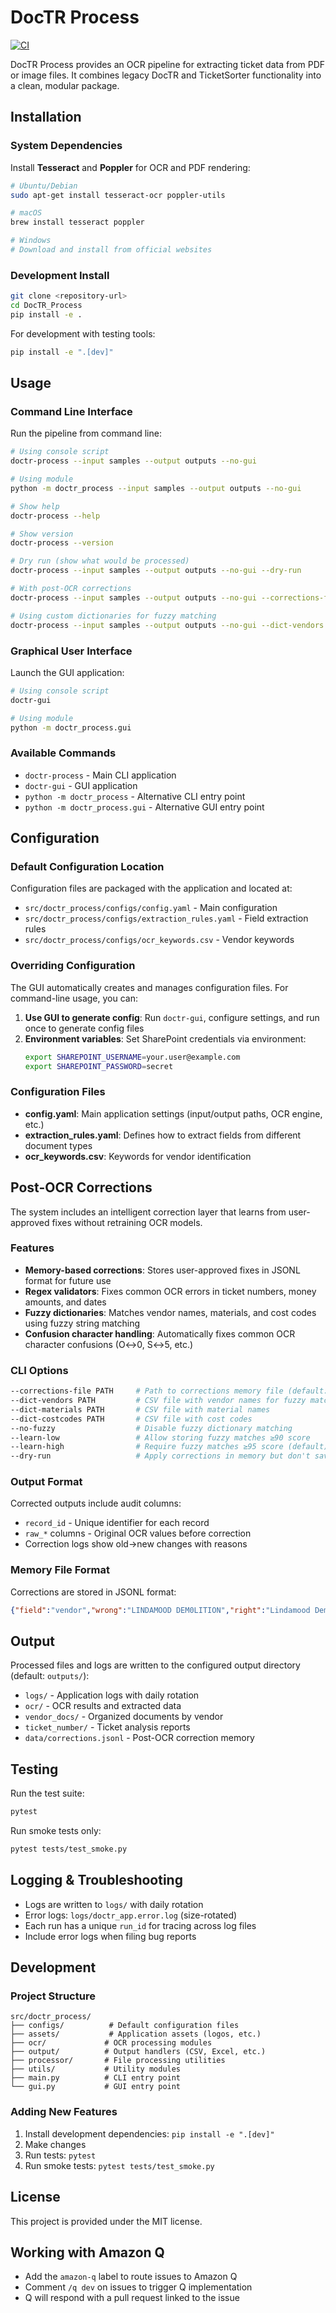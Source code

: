 # DocTR Process

[![CI](https://github.com/USERNAME/DocTR_Process/workflows/CI/badge.svg)](https://github.com/USERNAME/DocTR_Process/actions)

DocTR Process provides an OCR pipeline for extracting ticket data from PDF or image files. It combines legacy DocTR and TicketSorter functionality into a clean, modular package.

## Installation

### System Dependencies

Install **Tesseract** and **Poppler** for OCR and PDF rendering:

```bash
# Ubuntu/Debian
sudo apt-get install tesseract-ocr poppler-utils

# macOS
brew install tesseract poppler

# Windows
# Download and install from official websites
```

### Development Install

```bash
git clone <repository-url>
cd DocTR_Process
pip install -e .
```

For development with testing tools:

```bash
pip install -e ".[dev]"
```

## Usage

### Command Line Interface

Run the pipeline from command line:

```bash
# Using console script
doctr-process --input samples --output outputs --no-gui

# Using module
python -m doctr_process --input samples --output outputs --no-gui

# Show help
doctr-process --help

# Show version
doctr-process --version

# Dry run (show what would be processed)
doctr-process --input samples --output outputs --no-gui --dry-run

# With post-OCR corrections
doctr-process --input samples --output outputs --no-gui --corrections-file data/corrections.jsonl

# Using custom dictionaries for fuzzy matching
doctr-process --input samples --output outputs --no-gui --dict-vendors vendors.csv --dict-materials materials.csv
```

### Graphical User Interface

Launch the GUI application:

```bash
# Using console script
doctr-gui

# Using module
python -m doctr_process.gui
```

### Available Commands

- `doctr-process` - Main CLI application
- `doctr-gui` - GUI application
- `python -m doctr_process` - Alternative CLI entry point
- `python -m doctr_process.gui` - Alternative GUI entry point

## Configuration

### Default Configuration Location

Configuration files are packaged with the application and located at:
- `src/doctr_process/configs/config.yaml` - Main configuration
- `src/doctr_process/configs/extraction_rules.yaml` - Field extraction rules
- `src/doctr_process/configs/ocr_keywords.csv` - Vendor keywords

### Overriding Configuration

The GUI automatically creates and manages configuration files. For command-line usage, you can:

1. **Use GUI to generate config**: Run `doctr-gui`, configure settings, and run once to generate config files
2. **Environment variables**: Set SharePoint credentials via environment:
   ```bash
   export SHAREPOINT_USERNAME=your.user@example.com
   export SHAREPOINT_PASSWORD=secret
   ```

### Configuration Files

- **config.yaml**: Main application settings (input/output paths, OCR engine, etc.)
- **extraction_rules.yaml**: Defines how to extract fields from different document types
- **ocr_keywords.csv**: Keywords for vendor identification

## Post-OCR Corrections

The system includes an intelligent correction layer that learns from user-approved fixes without retraining OCR models.

### Features

- **Memory-based corrections**: Stores user-approved fixes in JSONL format for future use
- **Regex validators**: Fixes common OCR errors in ticket numbers, money amounts, and dates
- **Fuzzy dictionaries**: Matches vendor names, materials, and cost codes using fuzzy string matching
- **Confusion character handling**: Automatically fixes common OCR character confusions (O↔0, S↔5, etc.)

### CLI Options

```bash
--corrections-file PATH     # Path to corrections memory file (default: data/corrections.jsonl)
--dict-vendors PATH         # CSV file with vendor names for fuzzy matching
--dict-materials PATH       # CSV file with material names
--dict-costcodes PATH       # CSV file with cost codes
--no-fuzzy                  # Disable fuzzy dictionary matching
--learn-low                 # Allow storing fuzzy matches ≥90 score
--learn-high                # Require fuzzy matches ≥95 score (default)
--dry-run                   # Apply corrections in memory but don't save to corrections file
```

### Output Format

Corrected outputs include audit columns:
- `record_id` - Unique identifier for each record
- `raw_*` columns - Original OCR values before correction
- Correction logs show old→new changes with reasons

### Memory File Format

Corrections are stored in JSONL format:
```json
{"field":"vendor","wrong":"LINDAMOOD DEM0LITION","right":"Lindamood Demolition","context":{"score":95},"ts":1640995200}
```

## Output

Processed files and logs are written to the configured output directory (default: `outputs/`):

- `logs/` - Application logs with daily rotation
- `ocr/` - OCR results and extracted data
- `vendor_docs/` - Organized documents by vendor
- `ticket_number/` - Ticket analysis reports
- `data/corrections.jsonl` - Post-OCR correction memory

## Testing

Run the test suite:

```bash
pytest
```

Run smoke tests only:

```bash
pytest tests/test_smoke.py
```

## Logging & Troubleshooting

- Logs are written to `logs/` with daily rotation
- Error logs: `logs/doctr_app.error.log` (size-rotated)
- Each run has a unique `run_id` for tracing across log files
- Include error logs when filing bug reports

## Development

### Project Structure

```
src/doctr_process/
├── configs/          # Default configuration files
├── assets/           # Application assets (logos, etc.)
├── ocr/             # OCR processing modules
├── output/          # Output handlers (CSV, Excel, etc.)
├── processor/       # File processing utilities
├── utils/           # Utility modules
├── main.py          # CLI entry point
└── gui.py           # GUI entry point
```

### Adding New Features

1. Install development dependencies: `pip install -e ".[dev]"`
2. Make changes
3. Run tests: `pytest`
4. Run smoke tests: `pytest tests/test_smoke.py`

## License

This project is provided under the MIT license.

## Working with Amazon Q

- Add the `amazon-q` label to route issues to Amazon Q
- Comment `/q dev` on issues to trigger Q implementation
- Q will respond with a pull request linked to the issue